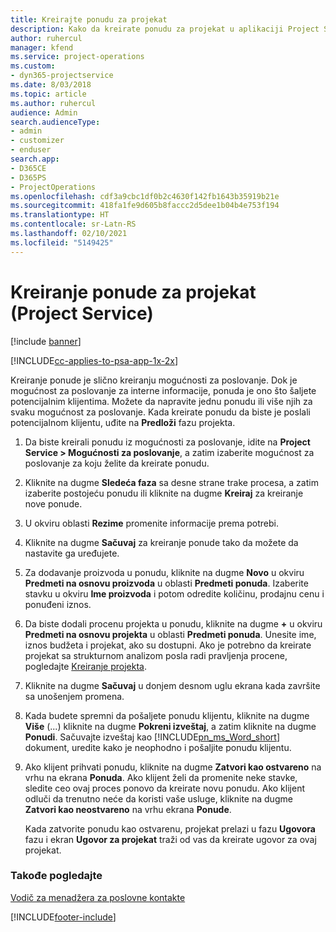 ```yaml
---
title: Kreirajte ponudu za projekat
description: Kako da kreirate ponudu za projekat u aplikaciji Project Service
author: ruhercul
manager: kfend
ms.service: project-operations
ms.custom:
- dyn365-projectservice
ms.date: 8/03/2018
ms.topic: article
ms.author: ruhercul
audience: Admin
search.audienceType:
- admin
- customizer
- enduser
search.app:
- D365CE
- D365PS
- ProjectOperations
ms.openlocfilehash: cdf3a9cbc1df0b2c4630f142fb1643b35919b21e
ms.sourcegitcommit: 418fa1fe9d605b8faccc2d5dee1b04b4e753f194
ms.translationtype: HT
ms.contentlocale: sr-Latn-RS
ms.lasthandoff: 02/10/2021
ms.locfileid: "5149425"
---
```

# <a name="create-a-project-quote-project-service"></a>Kreiranje ponude za projekat (Project Service)

[!include [banner](../includes/psa-now-project-operations.md)]

[!INCLUDE[cc-applies-to-psa-app-1x-2x](../includes/cc-applies-to-psa-app-1x-2x.md)]

Kreiranje ponude je slično kreiranju mogućnosti za poslovanje. Dok je mogućnost za poslovanje za interne informacije, ponuda je ono što šaljete potencijalnim klijentima. Možete da napravite jednu ponudu ili više njih za svaku mogućnost za poslovanje. Kada kreirate ponudu da biste je poslali potencijalnom klijentu, uđite na **Predloži** fazu projekta.  
  
1. Da biste kreirali ponudu iz mogućnosti za poslovanje, idite na **Project Service > Mogućnosti za poslovanje**, a zatim izaberite mogućnost za poslovanje za koju želite da kreirate ponudu.  
  
2. Kliknite na dugme **Sledeća faza** sa desne strane trake procesa, a zatim izaberite postojeću ponudu ili kliknite na dugme **Kreiraj** za kreiranje nove ponude.  
  
3. U okviru oblasti **Rezime** promenite informacije prema potrebi.  
  
4. Kliknite na dugme **Sačuvaj** za kreiranje ponude tako da možete da nastavite ga uređujete.  
  
5. Za dodavanje proizvoda u ponudu, kliknite na dugme **Novo** u okviru **Predmeti na osnovu proizvoda** u oblasti **Predmeti ponuda**. Izaberite stavku u okviru **Ime proizvoda** i potom odredite količinu, prodajnu cenu i ponuđeni iznos.  
  
6. Da biste dodali procenu projekta u ponudu, kliknite na dugme **+** u okviru **Predmeti na osnovu projekta** u oblasti **Predmeti ponuda**. Unesite ime, iznos budžeta i projekat, ako su dostupni. Ako je potrebno da kreirate projekat sa strukturnom analizom posla radi pravljenja procene, pogledajte [Kreiranje projekta](../psa/create-project.md).  
  
7. Kliknite na dugme **Sačuvaj** u donjem desnom uglu ekrana kada završite sa unošenjem promena.  
  
8. Kada budete spremni da pošaljete ponudu klijentu, kliknite na dugme **Više** (...) kliknite na dugme **Pokreni izveštaj**, a zatim kliknite na dugme **Ponudi**. Sačuvajte izveštaj kao [!INCLUDE[pn_ms_Word_short](../includes/pn-ms-word-short.md)] dokument, uredite kako je neophodno i pošaljite ponudu klijentu.  
  
9. Ako klijent prihvati ponudu, kliknite na dugme **Zatvori kao ostvareno** na vrhu na ekrana **Ponuda**. Ako klijent želi da promenite neke stavke, sledite ceo ovaj proces ponovo da kreirate novu ponudu. Ako klijent odluči da trenutno neće da koristi vaše usluge, kliknite na dugme **Zatvori kao neostvareno** na vrhu ekrana **Ponude**.  
  
   Kada zatvorite ponudu kao ostvarenu, projekat prelazi u fazu **Ugovora** fazu i ekran **Ugovor za projekat** traži od vas da kreirate ugovor za ovaj projekat.  
  
### <a name="see-also"></a>Takođe pogledajte  
 [Vodič za menadžera za poslovne kontakte](../psa/account-manager-guide.md)


[!INCLUDE[footer-include](../includes/footer-banner.md)]